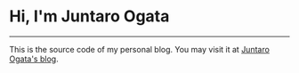 # Hi, I'm Juntaro Ogata
---
This is the source code of my personal blog. You may visit it at [Juntaro Ogata's blog](https://shuncleopasfang.github.io).
